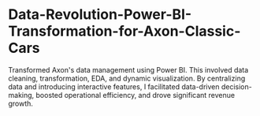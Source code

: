# Data-Revolution-Power-BI-Transformation-for-Axon-Classic-Cars
Transformed Axon's data management using Power BI. This involved data cleaning, transformation, EDA, and dynamic visualization. By centralizing data and introducing interactive features, I facilitated data-driven decision-making, boosted operational efficiency, and drove significant revenue growth.
